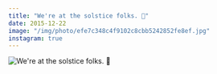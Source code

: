 ```yaml
---
title: "We're at the solstice folks. 💫"
date: 2015-12-22
image: "/img/photo/efe7c348c4f9102c8cbb5242852fe8ef.jpg"
instagram: true
---
```


![We're at the solstice folks. 💫](/img/photo/efe7c348c4f9102c8cbb5242852fe8ef.jpg)
